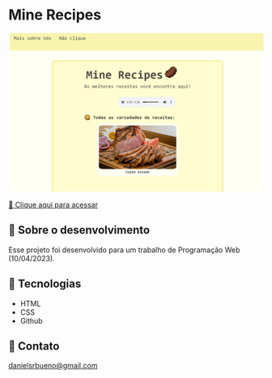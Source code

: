  # Mine Recipes

![preview](/src/img/printIndex.png)

[🔗 Clique aqui para acessar](https://danielsrbueno.github.io/mine-recipes/)

## 🎯 Sobre o desenvolvimento

Esse projeto foi desenvolvido para um trabalho de Programação Web (10/04/2023).

## 👾 Tecnologias

- HTML
- CSS
- Github

## 📱 Contato

danielsrbueno@gmail.com
